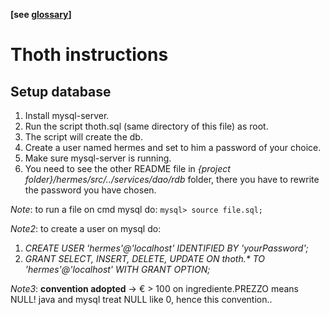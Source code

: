 __[see [glossary](https://github.com/omismone/strapizzami/wiki/Glossario)]__  

# Thoth instructions

## Setup database

1. Install mysql-server.
1. Run the script thoth.sql (same directory of this file) as root.
1. The script will create the db.
1. Create a user named hermes and set to him a password of your choice.
1. Make sure mysql-server is running.
1. You need to see the other README file in _{project folder}/hermes/src/../services/dao/rdb_ folder, there you have to rewrite the password you have chosen.

_Note_: to run a file on cmd mysql do:  `mysql> source file.sql;`  

_Note2_: to create a user on mysql do:
 
1. _CREATE USER 'hermes'@'localhost' IDENTIFIED BY 'yourPassword';_  
1. _GRANT SELECT, INSERT, DELETE, UPDATE ON thoth.* TO 'hermes'@'localhost' WITH GRANT OPTION;_  

_Note3_: __convention adopted__ -> € > 100 on ingrediente.PREZZO means NULL! java and mysql treat NULL like 0, hence this convention..  
